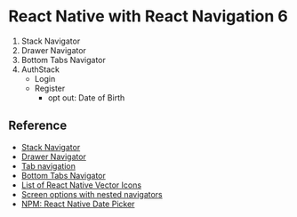 # React Native with React Navigation 6

1. Stack Navigator
2. Drawer Navigator
3. Bottom Tabs Navigator
4. AuthStack
   - Login
   - Register
     - opt out: Date of Birth

## Reference

- [Stack Navigator](https://reactnavigation.org/docs/stack-navigator)
- [Drawer Navigator](https://reactnavigation.org/docs/drawer-navigator)
- [Tab navigation](https://reactnavigation.org/docs/tab-based-navigation)
- [Bottom Tabs Navigator](https://reactnavigation.org/docs/bottom-tab-navigator)
- [List of React Native Vector Icons](https://oblador.github.io/react-native-vector-icons/)
- [Screen options with nested navigators](https://reactnavigation.org/docs/screen-options-resolution)
- [NPM: React Native Date Picker](https://www.npmjs.com/package/react-native-date-picker)
